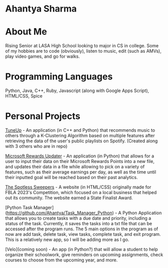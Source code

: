 # Ahantya Sharma

# About Me

Rising Senior at LASA High School looking to major in CS in college. Some of my hobbies are to code (obviously), listen to music, edit (such as AMVs), play video games, and go for walks.

# Programming Languages
Python, Java, C++, Ruby, Javascript (along with Google Apps Script), HTML/CSS, Spice

# Personal Projects

[TuneUp](https://github.com/Ahantya/TuneUp) - An application (in C++ and Python) that recommends music to others through a K-Clustering Algorithm based on multiple features after retrieving the data of the user's public playlists on Spotify. (Created along with 3 others who are in repo)

[Microsoft Rewards Updater](https://github.com/Ahantya/Microsoft-Rewards-Updater) - An application (in Python) that allows for a user to input their data on their Microsoft Rewards Points into a new file, and updates their data in a file while allowing to pick on a variety of features, such as their average earnings per day, as well as the time until their inputted goal will be reached based on their past analytics.

[The Spotless Sweepers](https://github.com/Ahantya/ahantya.github.io) - A website (in HTML/CSS) originally made for FBLA 2023's Competition, which focused on a local business that helped out its community. The website earned a State Finalist Award.

[Python Task Manager] (https://github.com/Ahantya/Task_Manager_Python) - A Python Application that allows you to create tasks with a due date and priority, including a status of the task. Currently, it saves the tasks into a txt file that can be accessed after the program runs. The 5 main options in the program as of now are add task, delete task, view tasks, complete task, and exit program. This is a relatively new app, so I will be adding more as I go. 

[Velo](coming soon) - An app (in Python?) that will allow a student to help organize their schoolwork, give reminders on upcoming assignments, check courses to choose from the upcoming year, and more. 


